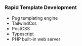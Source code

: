 ### Rapid Template Development

- Pug templating engine
- TailwindCss
- PostCSS
- Typescript
- PHP built-in web server
